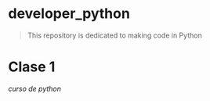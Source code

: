 # developer_python
>This repository is dedicated to making code in Python
# Clase 1
*curso de python*

